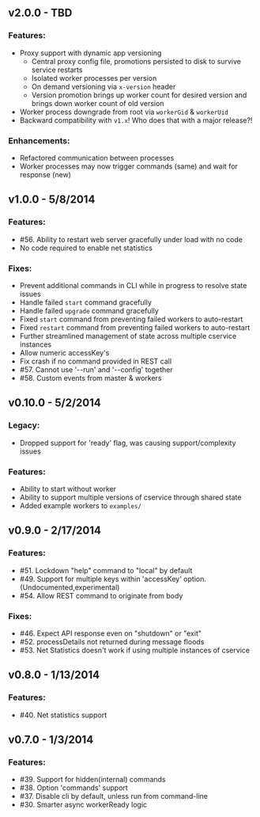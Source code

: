 ## v2.0.0 - TBD

### Features:

* Proxy support with dynamic app versioning
  * Central proxy config file, promotions persisted to disk to survive service restarts
  * Isolated worker processes per version
  * On demand versioning via `x-version` header
  * Version promotion brings up worker count for desired version and brings down worker count of old version
* Worker process downgrade from root via `workerGid` & `workerUid`
* Backward compatibility with `v1.x`! Who does that with a major release?!

### Enhancements:

* Refactored communication between processes
* Worker processes may now trigger commands (same) and wait for response (new)


## v1.0.0 - 5/8/2014

### Features:

* #56. Ability to restart web server gracefully under load with no code
* No code required to enable net statistics

### Fixes:

* Prevent additional commands in CLI while in progress to resolve state issues
* Handle failed `start` command gracefully
* Handle failed `upgrade` command gracefully
* Fixed `start` command from preventing failed workers to auto-restart
* Fixed `restart` command from preventing failed workers to auto-restart
* Further streamlined management of state across multiple cservice instances
* Allow numeric accessKey's
* Fix crash if no command provided in REST call
* #57. Cannot use '--run' and '--config' together
* #58. Custom events from master & workers



## v0.10.0 - 5/2/2014

### Legacy:

* Dropped support for 'ready' flag, was causing support/complexity issues

### Features:

* Ability to start without worker
* Ability to support multiple versions of cservice through shared state
* Added example workers to `examples/`



## v0.9.0 - 2/17/2014

### Features:

* #51. Lockdown "help" command to "local" by default
* #49. Support for multiple keys within 'accessKey' option. (Undocumented,experimental)
* #54. Allow REST command to originate from body

### Fixes:

* #46. Expect API response even on "shutdown" or "exit"
* #52. processDetails not returned during message floods
* #53. Net Statistics doesn't work if using multiple instances of cservice



## v0.8.0 - 1/13/2014

### Features:

* #40. Net statistics support



## v0.7.0 - 1/3/2014

### Features:

* #39. Support for hidden(internal) commands
* #38. Option 'commands' support
* #37. Disable cli by default, unless run from command-line
* #30. Smarter async workerReady logic
